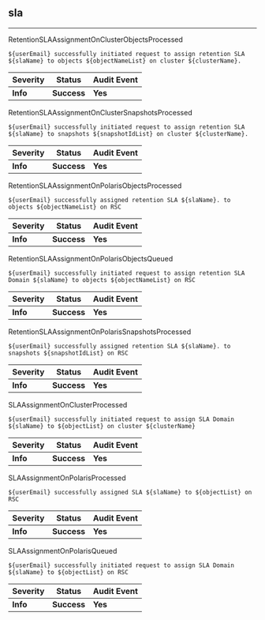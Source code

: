 ## sla

______________________________________________________________________

RetentionSLAAssignmentOnClusterObjectsProcessed

```text
${userEmail} successfully initiated request to assign retention SLA ${slaName} to objects ${objectNameList} on cluster ${clusterName}.
```

| Severity | Status      | Audit Event |
| -------- | ----------- | ----------- |
| **Info** | **Success** | **Yes**     |

RetentionSLAAssignmentOnClusterSnapshotsProcessed

```text
${userEmail} successfully initiated request to assign retention SLA ${slaName} to snapshots ${snapshotIdList} on cluster ${clusterName}.
```

| Severity | Status      | Audit Event |
| -------- | ----------- | ----------- |
| **Info** | **Success** | **Yes**     |

RetentionSLAAssignmentOnPolarisObjectsProcessed

```text
${userEmail} successfully assigned retention SLA ${slaName}. to objects ${objectNameList} on RSC
```

| Severity | Status      | Audit Event |
| -------- | ----------- | ----------- |
| **Info** | **Success** | **Yes**     |

RetentionSLAAssignmentOnPolarisObjectsQueued

```text
${userEmail} successfully initiated request to assign retention SLA Domain ${slaName} to objects ${objectNameList} on RSC
```

| Severity | Status      | Audit Event |
| -------- | ----------- | ----------- |
| **Info** | **Success** | **Yes**     |

RetentionSLAAssignmentOnPolarisSnapshotsProcessed

```text
${userEmail} successfully assigned retention SLA ${slaName}. to snapshots ${snapshotIdList} on RSC
```

| Severity | Status      | Audit Event |
| -------- | ----------- | ----------- |
| **Info** | **Success** | **Yes**     |

SLAAssignmentOnClusterProcessed

```text
${userEmail} successfully initiated request to assign SLA Domain ${slaName} to ${objectList} on cluster ${clusterName}
```

| Severity | Status      | Audit Event |
| -------- | ----------- | ----------- |
| **Info** | **Success** | **Yes**     |

SLAAssignmentOnPolarisProcessed

```text
${userEmail} successfully assigned SLA ${slaName} to ${objectList} on RSC
```

| Severity | Status      | Audit Event |
| -------- | ----------- | ----------- |
| **Info** | **Success** | **Yes**     |

SLAAssignmentOnPolarisQueued

```text
${userEmail} successfully initiated request to assign SLA Domain  ${slaName} to ${objectList} on RSC
```

| Severity | Status      | Audit Event |
| -------- | ----------- | ----------- |
| **Info** | **Success** | **Yes**     |
